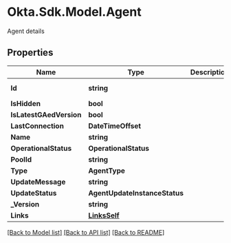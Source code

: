 # Okta.Sdk.Model.Agent
Agent details

## Properties

Name | Type | Description | Notes
------------ | ------------- | ------------- | -------------
**Id** | **string** |  | [optional] [readonly] 
**IsHidden** | **bool** |  | [optional] 
**IsLatestGAedVersion** | **bool** |  | [optional] 
**LastConnection** | **DateTimeOffset** |  | [optional] 
**Name** | **string** |  | [optional] 
**OperationalStatus** | **OperationalStatus** |  | [optional] 
**PoolId** | **string** |  | [optional] 
**Type** | **AgentType** |  | [optional] 
**UpdateMessage** | **string** |  | [optional] 
**UpdateStatus** | **AgentUpdateInstanceStatus** |  | [optional] 
**_Version** | **string** |  | [optional] 
**Links** | [**LinksSelf**](LinksSelf.md) |  | [optional] 

[[Back to Model list]](../README.md#documentation-for-models) [[Back to API list]](../README.md#documentation-for-api-endpoints) [[Back to README]](../README.md)

